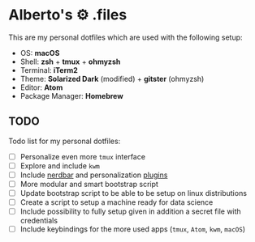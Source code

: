 # Alberto's ⚙ **.files**

This are my personal dotfiles which are used with the following setup:
* OS: **macOS**
* Shell: **zsh** + **tmux** + **ohmyzsh**
* Terminal: **iTerm2**
* Theme: **Solarized Dark** (modified) + **gitster** (ohmyzsh)
* Editor: **Atom**
* Package Manager: **Homebrew**

## TODO

Todo list for my personal dotfiles:
* [ ] Personalize even more `tmux` interface
* [ ] Explore and include `kwm`
* [ ] Include [nerdbar](https://github.com/koekeishiya/nerdbar.widget) and personalization [plugins](http://tracesof.net/uebersicht/)
* [ ] More modular and smart bootstrap script
* [ ] Update bootstrap script to be able to be setup on linux distributions
* [ ] Create a script to setup a machine ready for data science
* [ ] Include possibility to fully setup given in addition a secret file with credentials
* [ ] Include keybindings for the more used apps (`tmux`, `Atom`, `kwm`, `macOS`)

